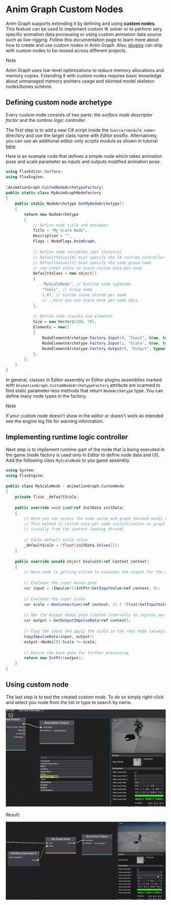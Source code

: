 # Anim Graph Custom Nodes

Anim Graph supports extending it by defining and using **custom nodes**. This feature can be used to implement custom IK solver or to perform very specific animation data processing or using custom animation data source such as live-rigging. Follow this documentation page to learn more about how to create and use custom nodes in Anim Graph. Also, [plugins](../../scripting/plugins/index.md) can ship with custom nodes to be reused across different projects.

> [!NOTE]
> Anim Graph uses low-level optimizations to reduce memory allocations and memory copies. Extending it with custom nodes requires basic knowledge about unmanaged memory pointers usage and skinned model skeleton nodes/bones scheme.

## Defining custom node archetype

Every custom node consists of two parts: the *surface node descriptor factor* and the *runtime logic controller*.

The first step is to add a new C# script inside the `Source/<module_name>` directory and use the target class name with *Editor* postfix. Alternatively, you can use an additional editor-only scripts module as shown in tutorial [here](../../scripting/tutorials/add-scripts-module.md).

Here is an example code that defines a simple node which takes animation pose and scale parameter as inputs and outputs modified animation pose.

```cs
using FlaxEditor.Surface;
using FlaxEngine;

[AnimationGraph.CustomNodeArchetypeFactory]
public static class MyAnimGraphNodeFactory
{
    public static NodeArchetype GetMyNodeArchetype()
    {
        return new NodeArchetype
        {
            // Define node title and metadata
            Title = "My Scale Node",
            Description = "",
            Flags = NodeFlags.AnimGraph,

            // Define node variables (per instance)
            // DefaultValues[0] must specify the C# runtime controller typename
            // DefaultValues[1] must specify the node group name
            // use other slots to store custom data per-node
            DefaultValues = new object[]
            {
                "MyScaleNode", // Runtime node typename
                "Tools", // Group name
                1.0f, // Custom value stored per node
                // ..here you can store more per-node data
            },

            // Define node visuals and elements
            Size = new Vector2(200, 70),
            Elements = new[]
            {
                NodeElementArchetype.Factory.Input(0, "Input", true, typeof(void), 0),
                NodeElementArchetype.Factory.Input(1, "Scale", true, typeof(float), 1, 2),
                NodeElementArchetype.Factory.Output(0, "Output", typeof(void), 2),
            },
        };
    }
}
```

In general, classes in Editor assembly or Editor plugins assemblies marked with `AnimationGraph.CustomNodeArchetypeFactory` attribute are scanned to find static parameter-less methods that return `NodeArchetype` type. You can define many node types in the factory.

> [!NOTE]
> If your custom node doesn't show in the editor or doesn't work as intended see the engine log file for warning information.

## Implementing runtime logic controller

Next step is to implement runtime-part of the node that is being executed in the game (node factory is used only in Editor to define node data and UI). Add the following class `MyScaleNode` to you game assembly.

```cs
using System;
using FlaxEngine;

public class MyScaleNode : AnimationGraph.CustomNode
{
    private float _defaultScale;

    public override void Load(ref InitData initData)
    {
        // Here you can access the node value and graph skinned model to setup data
        // This method is called once per node initialization on graph load
        // (usually from the content loading thread)

        // Cache default scale value
        _defaultScale = (float)initData.Values[2];
    }

    public override unsafe object Evaluate(ref Context context)
    {
        // Here node is getting called to evaluate the output for the given context

        // Evaluate the input bones pose
        var input = (Impulse*)(IntPtr)GetInputValue(ref context, 0);

        // Evaluate the input scale
        var scale = HasConnection(ref context, 1) ? (float)GetInputValue(ref context, 1) : _defaultScale;

        // Get the output bones pose (cached internally to improve performance)
        var output = GetOutputImpulseData(ref context);

        // Copy the input and apply the scale to the root node (always the first one)
        CopyImpulseData(input, output);
        output->Nodes[0].Scale *= scale;

        // Return the bone pose for further processing
        return new IntPtr(output);
    }
}
```

## Using custom node

The last step is to test the created custom node. To do so simply *right-click* and select you node from the list or type to search by name.

![Custom Anim Graph Node](media/custom-node-add.png)

Result:

![Anim Graph Custom Node](media/custom-node-results.gif)
